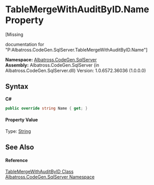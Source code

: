 # TableMergeWithAuditByID.Name Property 
 

\[Missing <summary> documentation for "P:Albatross.CodeGen.SqlServer.TableMergeWithAuditByID.Name"\]

**Namespace:**&nbsp;<a href="N_Albatross_CodeGen_SqlServer.md">Albatross.CodeGen.SqlServer</a><br />**Assembly:**&nbsp;Albatross.CodeGen.SqlServer (in Albatross.CodeGen.SqlServer.dll) Version: 1.0.6572.36036 (1.0.0.0)

## Syntax

**C#**<br />
``` C#
public override string Name { get; }
```


#### Property Value
Type: <a href="http://msdn2.microsoft.com/en-us/library/s1wwdcbf" target="_blank">String</a>

## See Also


#### Reference
<a href="T_Albatross_CodeGen_SqlServer_TableMergeWithAuditByID.md">TableMergeWithAuditByID Class</a><br /><a href="N_Albatross_CodeGen_SqlServer.md">Albatross.CodeGen.SqlServer Namespace</a><br />